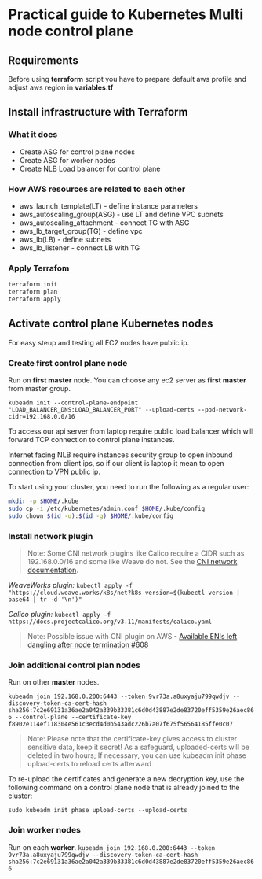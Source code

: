 # Practical guide to Kubernetes Multi node control plane

## Requirements
Before using **terraform** script you have to prepare default aws profile and adjust aws region in **variables.tf**

## Install infrastructure with Terraform

### What it does
* Create ASG for control plane nodes
* Create ASG for worker nodes
* Create NLB Load balancer for control plane

### How AWS resources are related to each other
* aws_launch_template(LT) - define instance parameters
* aws_autoscaling_group(ASG) - use LT and define VPC subnets
* aws_autoscaling_attachment - connect TG with ASG
* aws_lb_target_group(TG) - define vpc
* aws_lb(LB) - define subnets
* aws_lb_listener - connect LB with TG


### Apply Terrafom
```bash
terraform init
terraform plan
terraform apply
```

## Activate control plane Kubernetes nodes
For easy steup and testing all EC2 nodes have public ip.

### Create first control plane node
Run on **first master** node. You can choose any ec2 server as **first master** from master group.

```kubeadm init --control-plane-endpoint "LOAD_BALANCER_DNS:LOAD_BALANCER_PORT" --upload-certs --pod-network-cidr=192.168.0.0/16```

To access our api server from laptop require public load balancer which will forward TCP connection to control plane instances.

Internet facing NLB require instances security group to open inbound connection from client ips, so if our client is laptop it mean to open connection to VPN public ip.

To start using your cluster, you need to run the following as a regular user:
```bash
mkdir -p $HOME/.kube
sudo cp -i /etc/kubernetes/admin.conf $HOME/.kube/config
sudo chown $(id -u):$(id -g) $HOME/.kube/config
```


### Install network plugin

>Note: Some CNI network plugins like Calico require a CIDR such as 192.168.0.0/16 and some like Weave do not. See the [CNI network documentation](https://kubernetes.io/docs/setup/production-environment/tools/kubeadm/create-cluster-kubeadm/#pod-network).

*WeaveWorks plugin:*
```kubectl apply -f "https://cloud.weave.works/k8s/net?k8s-version=$(kubectl version | base64 | tr -d '\n')"```

*Calico plugin:*
```kubectl apply -f https://docs.projectcalico.org/v3.11/manifests/calico.yaml```

>Note: Possible issue with CNI plugin on AWS - [ Available ENIs left dangling after node termination #608 ](https://github.com/aws/amazon-vpc-cni-k8s/issues/608) 

### Join additional control plan nodes
Run on other **master** nodes.

```kubeadm join 192.168.0.200:6443 --token 9vr73a.a8uxyaju799qwdjv --discovery-token-ca-cert-hash sha256:7c2e69131a36ae2a042a339b33381c6d0d43887e2de83720eff5359e26aec866 --control-plane --certificate-key f8902e114ef118304e561c3ecd4d0b543adc226b7a07f675f56564185ffe0c07```


>Note: Please note that the certificate-key gives access to cluster sensitive data, keep it secret!
>As a safeguard, uploaded-certs will be deleted in two hours; If necessary, you can use kubeadm init phase upload-certs to reload certs afterward

To re-upload the certificates and generate a new decryption key, use the following command on a control plane node that is already joined to the cluster:

```sudo kubeadm init phase upload-certs --upload-certs```

### Join worker nodes
Run on each **worker**.
```kubeadm join 192.168.0.200:6443 --token 9vr73a.a8uxyaju799qwdjv --discovery-token-ca-cert-hash sha256:7c2e69131a36ae2a042a339b33381c6d0d43887e2de83720eff5359e26aec866```
